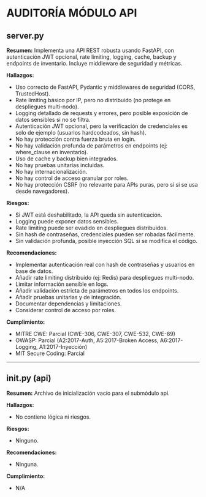 # AUDITORÍA MÓDULO API

## server.py

**Resumen:**
Implementa una API REST robusta usando FastAPI, con autenticación JWT opcional, rate limiting, logging, cache, backup y endpoints de inventario. Incluye middleware de seguridad y métricas.

**Hallazgos:**
- Uso correcto de FastAPI, Pydantic y middlewares de seguridad (CORS, TrustedHost).
- Rate limiting básico por IP, pero no distribuido (no protege en despliegues multi-nodo).
- Logging detallado de requests y errores, pero posible exposición de datos sensibles si no se filtra.
- Autenticación JWT opcional, pero la verificación de credenciales es solo de ejemplo (usuarios hardcodeados, sin hash).
- No hay protección contra fuerza bruta en login.
- No hay validación profunda de parámetros en endpoints (ej: where_clause en inventario).
- Uso de cache y backup bien integrados.
- No hay pruebas unitarias incluidas.
- No hay internacionalización.
- No hay control de acceso granular por roles.
- No hay protección CSRF (no relevante para APIs puras, pero sí si se usa desde navegadores).

**Riesgos:**
- Si JWT está deshabilitado, la API queda sin autenticación.
- Logging puede exponer datos sensibles.
- Rate limiting puede ser evadido en despliegues distribuidos.
- Sin hash de contraseñas, credenciales pueden ser robadas fácilmente.
- Sin validación profunda, posible inyección SQL si se modifica el código.

**Recomendaciones:**
- Implementar autenticación real con hash de contraseñas y usuarios en base de datos.
- Añadir rate limiting distribuido (ej: Redis) para despliegues multi-nodo.
- Limitar información sensible en logs.
- Añadir validación estricta de parámetros en todos los endpoints.
- Añadir pruebas unitarias y de integración.
- Documentar dependencias y limitaciones.
- Considerar control de acceso por roles.

**Cumplimiento:**
- MITRE CWE: Parcial (CWE-306, CWE-307, CWE-532, CWE-89)
- OWASP: Parcial (A2:2017-Auth, A5:2017-Broken Access, A6:2017-Logging, A1:2017-Inyección)
- MIT Secure Coding: Parcial

---

## __init__.py (api)

**Resumen:**
Archivo de inicialización vacío para el submódulo api.

**Hallazgos:**
- No contiene lógica ni riesgos.

**Riesgos:**
- Ninguno.

**Recomendaciones:**
- Ninguna.

**Cumplimiento:**
- N/A

